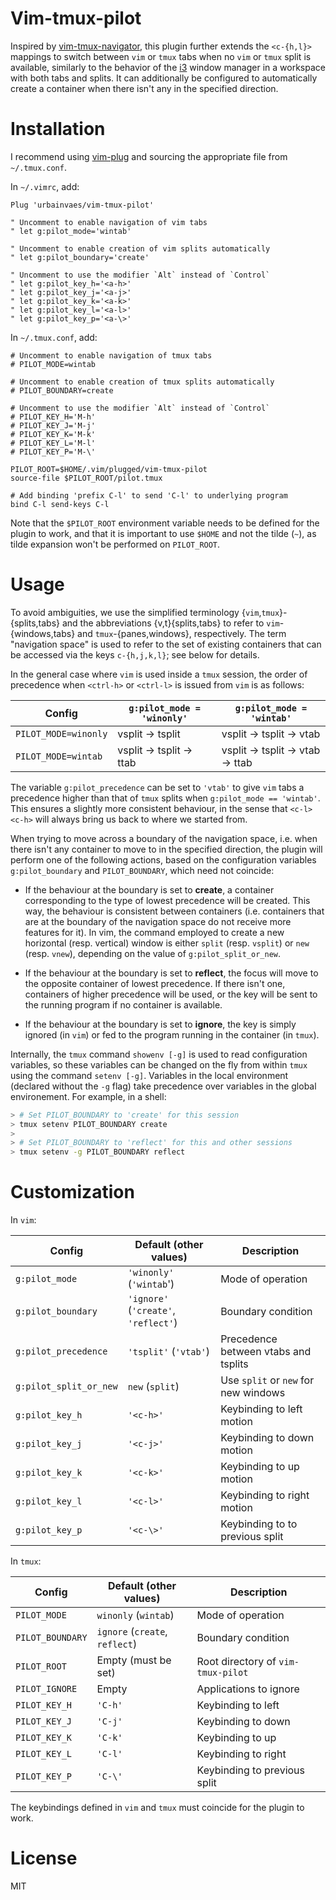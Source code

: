 # Vim-tmux-pilot

Inspired by [vim-tmux-navigator](https://github.com/christoomey/vim-tmux-navigator),
this plugin further extends the `<c-{h,l}>` mappings to switch between `vim` or `tmux` tabs when no `vim` or `tmux` split is available,
similarly to the behavior of the [i3](https://i3wm.org) window manager in a workspace with both tabs and splits.
It can additionally be configured to automatically create a container when there isn't any in the specified direction.

# Installation

I recommend using [vim-plug](https://github.com/junegunn/vim-plug)
and sourcing the appropriate file from `~/.tmux.conf`.

In `~/.vimrc`, add:
```vim
Plug 'urbainvaes/vim-tmux-pilot'

" Uncomment to enable navigation of vim tabs
" let g:pilot_mode='wintab'

" Uncomment to enable creation of vim splits automatically
" let g:pilot_boundary='create'

" Uncomment to use the modifier `Alt` instead of `Control`
" let g:pilot_key_h='<a-h>'
" let g:pilot_key_j='<a-j>'
" let g:pilot_key_k='<a-k>'
" let g:pilot_key_l='<a-l>'
" let g:pilot_key_p='<a-\>'
```
In `~/.tmux.conf`, add:
```tmux
# Uncomment to enable navigation of tmux tabs
# PILOT_MODE=wintab

# Uncomment to enable creation of tmux splits automatically
# PILOT_BOUNDARY=create

# Uncomment to use the modifier `Alt` instead of `Control`
# PILOT_KEY_H='M-h'
# PILOT_KEY_J='M-j'
# PILOT_KEY_K='M-k'
# PILOT_KEY_L='M-l'
# PILOT_KEY_P='M-\'

PILOT_ROOT=$HOME/.vim/plugged/vim-tmux-pilot
source-file $PILOT_ROOT/pilot.tmux

# Add binding 'prefix C-l' to send 'C-l' to underlying program
bind C-l send-keys C-l
```
Note that the `$PILOT_ROOT` environment variable needs to be defined for the plugin to work,
and that it is important to use `$HOME` and not the tilde (`~`),
as tilde expansion won't be performed on `PILOT_ROOT`.

# Usage

To avoid ambiguities,
we use the simplified terminology {`vim`,`tmux`}-{splits,tabs} and
the abbreviations {v,t}{splits,tabs}
to refer to `vim`-{windows,tabs} and `tmux`-{panes,windows}, respectively.
The term "navigation space" is used to refer to the set of existing containers that can be accessed via the keys `c-{h,j,k,l}`;
see below for details.

In the general case where `vim` is used inside a `tmux` session,
the order of precedence when `<ctrl-h>` or `<ctrl-l>` is issued from `vim` is as follows:

| Config               | `g:pilot_mode = 'winonly'` | `g:pilot_mode = 'wintab'`     |
| ------               | -------                    | -----------                   |
| `PILOT_MODE=winonly` | vsplit → tsplit            | vsplit → tsplit → vtab        |
| `PILOT_MODE=wintab`  | vsplit → tsplit → ttab     | vsplit → tsplit → vtab → ttab |

The variable `g:pilot_precedence` can be set to `'vtab'` to give `vim` tabs a precedence higher than that of `tmux` splits when `g:pilot_mode == 'wintab'`.
This ensures a slightly more consistent behaviour,
in the sense that `<c-l><c-h>` will always bring us back to where we started from.

When trying to move across a boundary of the navigation space,
i.e. when there isn't any container to move to in the specified direction,
the plugin will perform one of the following actions,
based on the configuration variables `g:pilot_boundary` and `PILOT_BOUNDARY`,
which need not coincide:

- If the behaviour at the boundary is set to **create**,
  a container corresponding to the type of lowest precedence will be created.
  This way, the behaviour is consistent between containers
  (i.e. containers that are at the boundary of the navigation space do not receive more features for it).
  In vim, the command employed to create a new horizontal (resp. vertical) window is either `split` (resp. `vsplit`) or `new` (resp. `vnew`),
  depending on the value of `g:pilot_split_or_new`.

- If the behaviour at the boundary is set to **reflect**,
  the focus will move to the opposite container of lowest precedence.
  If there isn't one,
  containers of higher precedence will be used,
  or the key will be sent to the running program if no container is available.

- If the behaviour at the boundary is set to **ignore**,
  the key is simply ignored (in `vim`)
  or fed to the program running in the container (in `tmux`).

Internally, the `tmux` command `showenv [-g]` is used to read configuration variables,
so these variables can be changed on the fly from within `tmux` using the command `setenv [-g]`.
Variables in the local environment (declared without the `-g` flag)
take precedence over variables in the global environement.
For example, in a shell:
```bash
> # Set PILOT_BOUNDARY to 'create' for this session
> tmux setenv PILOT_BOUNDARY create
>
> # Set PILOT_BOUNDARY to 'reflect' for this and other sessions
> tmux setenv -g PILOT_BOUNDARY reflect
```

# Customization

In `vim`:

| Config                 | Default (other values)               | Description                          |
| ------                 | -------                              | -----------                          |
| `g:pilot_mode`         | `'winonly'` (`'wintab`')             | Mode of operation                    |
| `g:pilot_boundary`     | `'ignore'` (`'create'`, `'reflect'`) | Boundary condition                   |
| `g:pilot_precedence`   | `'tsplit'` (`'vtab'`)                | Precedence between vtabs and tsplits |
| `g:pilot_split_or_new` | `new` (`split`)                      | Use `split` or `new` for new windows |
| `g:pilot_key_h`        | `'<c-h>'`                            | Keybinding to left motion            |
| `g:pilot_key_j`        | `'<c-j>'`                            | Keybinding to down motion            |
| `g:pilot_key_k`        | `'<c-k>'`                            | Keybinding to up motion              |
| `g:pilot_key_l`        | `'<c-l>'`                            | Keybinding to right motion           |
| `g:pilot_key_p`        | `'<c-\>'`                            | Keybinding to to previous split      |

In `tmux`:

| Config           | Default (other values)         | Description                        |
| ------           | -------                        | -----------                        |
| `PILOT_MODE`     | `winonly` (`wintab`)           | Mode of operation                  |
| `PILOT_BOUNDARY` | `ignore` (`create`, `reflect`) | Boundary condition                 |
| `PILOT_ROOT`     | Empty (must be set)            | Root directory of `vim-tmux-pilot` |
| `PILOT_IGNORE`   | Empty                          | Applications to ignore             |
| `PILOT_KEY_H`    | `'C-h'`                        | Keybinding to left                 |
| `PILOT_KEY_J`    | `'C-j'`                        | Keybinding to down                 |
| `PILOT_KEY_K`    | `'C-k'`                        | Keybinding to up                   |
| `PILOT_KEY_L`    | `'C-l'`                        | Keybinding to right                |
| `PILOT_KEY_P`    | `'C-\'`                        | Keybinding to previous split       |

The keybindings defined in `vim` and `tmux` must coincide for the plugin to work.

# License

MIT
